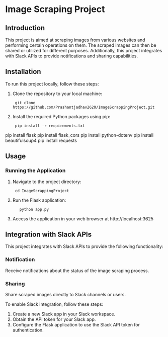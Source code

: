 # Image Scraping Project

## Introduction

This project is aimed at scraping images from various websites and performing certain operations on them. The scraped images can then be shared or utilized for different purposes. Additionally, this project integrates with Slack APIs to provide notifications and sharing capabilities.

## Installation

To run this project locally, follow these steps:

1. Clone the repository to your local machine:
   
        git clone https://github.com/Prashantjadhav2620/ImageScrappingProject.git


2. Install the required Python packages using pip:

        pip install -r requirements.txt


pip install flask
pip install flask_cors
pip install python-dotenv
pip install beautifulsoup4
pip install requests



## Usage

### Running the Application

1. Navigate to the project directory:

        cd ImageScrappingProject


2. Run the Flask application:

          python app.py


3. Access the application in your web browser at
         http://localhost:3625 

## Integration with Slack APIs

This project integrates with Slack APIs to provide the following functionality:

### Notification

Receive notifications about the status of the image scraping process.

### Sharing

Share scraped images directly to Slack channels or users.

To enable Slack integration, follow these steps:

1. Create a new Slack app in your Slack workspace.
2. Obtain the API token for your Slack app.
3. Configure the Flask application to use the Slack API token for authentication.
